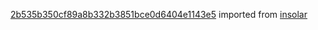 [2b535b350cf89a8b332b3851bce0d6404e1143e5](https://github.com/insolar/insolar/commit/2b535b350cf89a8b332b3851bce0d6404e1143e5) imported from [insolar](https://github.com/insolar/insolar)
